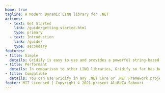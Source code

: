 ```yaml
---
home: true
tagline: A Modern Dynamic LINQ library for .NET
actions:
  - text: Get Started
    link: /guide/getting-started.html
    type: primary
  - text: Introduction
    link: /guide/
    type: secondary
features:
- title: Simple
  details: Gridify is easy to use and provides a powerful string-based dynamic LINQ query language.
- title: Performant
  details: In comparison to other LINQ libraries, Gridify so far has been able to outperform all other dynamic LINQ even with its extra features.
- title: Compatible
  details: You can use Gridify in any .NET Core or .NET Framework project. In another words it can be used anywhere that LINQ is supported, Specially along with Entity Framework.
footer: MIT Licensed | Copyright © 2021-present AliReZa Sabouri
---
```

